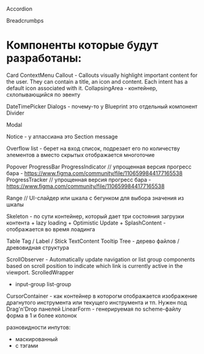 Accordion

Breadcrumbps

# Компоненты которые будут разработаны:

Card
ContextMenu
Callout - Callouts visually highlight important content for the user. They can contain a title, an icon and content. Each intent has a default icon associated with it.
CollapsingArea - контейнер, схлопывающийся по эвенту

DateTimePicker
Dialogs - почему-то у Blueprint это отдельный компонент
Divider

Modal

Notice - у атлассиана это Section message

Overflow list - берет на вход список, подрезает его по количеству элементов а вместо скрытых отображается многоточие

Popover
ProgressBar
ProgressIndicator // упрощенная версия прогресс бара - https://www.figma.com/community/file/1106599844177165538
ProgressTracker // упрощенная версия прогресс бара - https://www.figma.com/community/file/1106599844177165538

Range // UI-слайдер или шкала с бегунком для выбора значения из шкалы

Skeleton - по сути контейнер, который дает три состояния загрузки контента + lazy loading + Optimistic Update + SplashContent - отображается во время лоадинга

Table
Tag / Label / Stick
TextContent
Tooltip
Tree - дерево файлов / древовидная структура

ScrollObserver - Automatically update navigation or list group components based on scroll position to indicate which link is currently active in the viewport.
ScrolledWrapper

+ input-group list-group

CursorContainer - как контейнер в которогм отображается изображение драгнутого инструмента или текущего инструмента и тп. Нужен под Drag'n'Drop панелей
LinearForm - генерируемая по scheme-файлу форма в 1 и более колонок

разновидности инпутов:
- маскированный
- с тэгами
